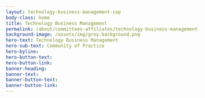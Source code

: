 ```yaml
---
layout: technology-business-management-cop
body-class: home
title: Technology Business Management
permalink: /about/committees-affiliates/technology-business-management-cop/
background-image: /assets/img/grey.background.png
hero-text: Technology Business Management 
hero-sub-text: Community of Practice
hero-byline:
hero-button-text: 
hero-button-link: 
banner-heading: 
banner-text: 
banner-button-text: 
banner-button-link: 
---
```

